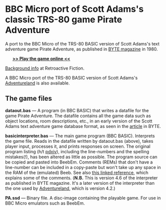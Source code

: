 # BBC Micro port of Scott Adams's classic TRS-80 game Pirate Adventure
A port to the BBC Micro of the TRS-80 BASIC version of Scott Adams's text adventure game Pirate Adventure, as published in [BYTE magazine](https://archive.org/details/byte-magazine-1980-12/page/n193/mode/1up) in 1980.

&nbsp;&nbsp;&nbsp;&nbsp;&nbsp;&nbsp;[**>> Play the game online <<**](http://bbcmicro.co.uk/jsbeeb/play.php?cpuMultiplier=4&autoboot&disc=https://raw.githubusercontent.com/ahope1/Beeb-Pirate-Adventure/master/PA.ssd)

[Background info](https://ahopeful.wordpress.com/2020/08/25/scott-adamss-type-in-pirate-adventure-byte-1980/) at Retroactive Fiction.

A BBC Micro port of the TRS-80 BASIC version of Scott Adams's [Adventureland](https://github.com/ahope1/Beeb-Adventureland) is also available.


## The game files

**dataout.bas** — A program (in BBC BASIC) that writes a datafile for the game Pirate Adventure. The datafile contains all the game data such as object locations, room descriptions, etc., in an early version of the Scott Adams text adventure game database format, as seen in the [article](https://archive.org/details/byte-magazine-1980-12/page/n193/mode/1up) in BYTE. 

**basicinterpreter.bas** — The main game program (BBC BASIC). Interprets the game file. Reads in the datafile written by dataout.bas (above), takes player input, processes it, and prints responses on screen. The original program listing (h/t [pdxiv](https://github.com/pdxiv/PerlScott)), including the line-numbers and the spelling mistakes(!), has been altered as little as possible. The program source can be copied and pasted into BeebEm. Comments (REMs) that don't have a line-number can be included in a copy-paste but won't take up any space in the RAM of the (emulated) Beeb. See also [this linked reference](https://github.com/pdxiv/LuaScott/blob/master/doc/The_ADVENTURE_Data_Base_Format_(1980).md), which explains some of the comments. (**N.B.** This is version 4.6 of the interpreter as published in BYTE magazine. It's a later version of the interpreter than the one used by [Adventureland](https://github.com/ahope1/Beeb-Adventureland), which is version 4.2.)

**PA.ssd** — Binary file. A disc-image containing the playable game. For use in BBC Micro emulators such as BeebEm.
